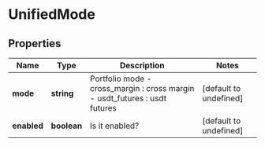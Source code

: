 # UnifiedMode

## Properties

Name | Type | Description | Notes
------------ | ------------- | ------------- | -------------
**mode** | **string** | Portfolio mode - cross_margin : cross margin - usdt_futures : usdt futures | [default to undefined]
**enabled** | **boolean** | Is it enabled? | [default to undefined]

